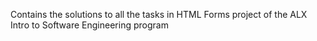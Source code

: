 Contains the solutions to all the tasks in HTML Forms project of the ALX Intro to Software Engineering program